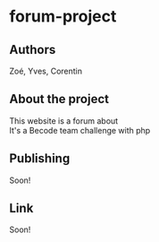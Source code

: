 # forum-project  
## Authors  
Zoé, Yves, Corentin  
## About the project  
This website is a forum about <subject>  
It's a Becode team challenge with php  
## Publishing  
Soon!  
## Link  
Soon!  